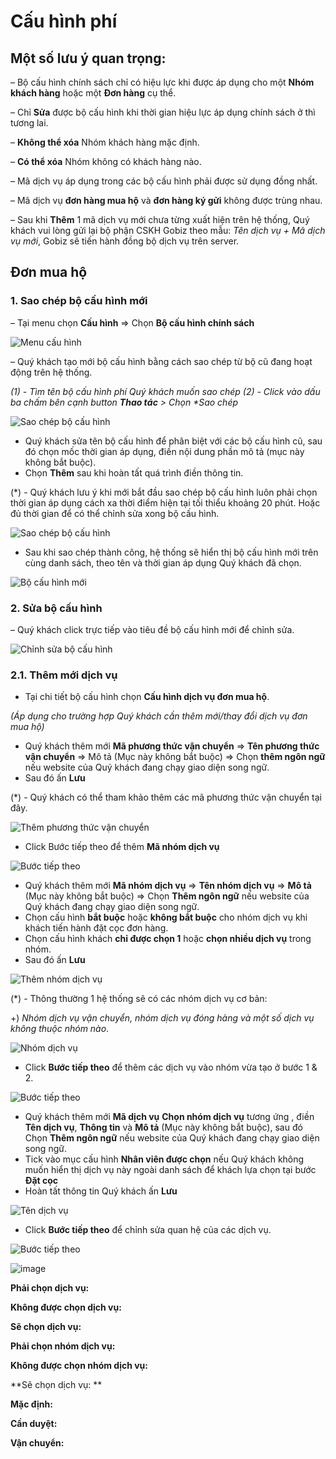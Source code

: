 # Cấu hình phí

## Một số lưu ý quan trọng:

– Bộ cấu hình chính sách chỉ có hiệu lực khi được áp dụng cho một **Nhóm khách hàng** hoặc một **Đơn hàng** cụ thể.

– Chỉ **Sửa** được bộ cấu hình khi thời gian hiệu lực áp dụng chính sách ở thì tương lai.

– **Không thể xóa** Nhóm khách hàng mặc định.

– **Có thể xóa** Nhóm không có khách hàng nào.

– Mã dịch vụ áp dụng trong các bộ cấu hình phải được sử dụng đồng nhất.

– Mã dịch vụ **đơn hàng mua hộ** và **đơn hàng ký gửi** không được trùng nhau.

– Sau khi **Thêm** 1 mã dịch vụ mới chưa từng xuất hiện trên hệ thống, Quý khách vui lòng gửi lại bộ phận CSKH Gobiz theo mẫu: _Tên dịch vụ + Mã dịch vụ mới_, Gobiz sẽ tiến hành đồng bộ dịch vụ trên server.

## Đơn mua hộ

### 1. Sao chép bộ cấu hình mới

– Tại menu chọn **Cấu hình** =&gt; Chọn **Bộ cấu hình chính sách**

![Menu c&#x1EA5;u h&#xEC;nh](https://user-images.githubusercontent.com/73226975/133953967-50499e47-5ffe-4a1c-b87e-2fc1f1ffb35e.png)

– Quý khách tạo mới bộ cấu hình bằng cách sao chép từ bộ cũ đang hoạt động trên hệ thống.

_\(1\) - Tìm tên bộ cấu hình phí Quý khách muốn sao chép_ _\(2\) - Click vào dấu ba chấm bên cạnh button **Thao tác** &gt; Chọn \*Sao chép_

![Sao ch&#xE9;p b&#x1ED9; c&#x1EA5;u h&#xEC;nh](https://user-images.githubusercontent.com/73226975/133954217-d4480199-e71b-473d-a7dd-d1da925955bd.png)

* Quý khách sửa tên bộ cấu hình để phân biệt với các bộ cấu hình cũ, sau đó chọn mốc thời gian áp dụng, điền nội dung phần mô tả \(mục này không bắt buộc\). 
* Chọn **Thêm** sau khi hoàn tất quá trình điền thông tin.

\(\*\) - Quý khách lưu ý khi mới bắt đầu sao chép bộ cấu hình luôn phải chọn thời gian áp dụng cách xa thời điểm hiện tại tối thiểu khoảng 20 phút. Hoặc đủ thời gian để có thể chỉnh sửa xong bộ cấu hình.

![Sao ch&#xE9;p b&#x1ED9; c&#x1EA5;u h&#xEC;nh](https://user-images.githubusercontent.com/73226975/133955691-091f1173-ad8b-4b3e-a4e2-6bb879512034.png)

* Sau khi sao chép thành công, hệ thống sẽ hiển thị bộ cấu hình mới trên cùng danh sách, theo tên và thời gian áp dụng Quý khách đã chọn.

![B&#x1ED9; c&#x1EA5;u h&#xEC;nh m&#x1EDB;i](https://user-images.githubusercontent.com/73226975/133956428-4b29298e-0c0b-463d-9f5d-3876fe2f750d.png)

### 2. Sửa bộ cấu hình

– Quý khách click trực tiếp vào tiêu đề bộ cấu hình mới để chỉnh sửa.

![Ch&#x1EC9;nh s&#x1EED;a b&#x1ED9; c&#x1EA5;u h&#xEC;nh](https://user-images.githubusercontent.com/73226975/133957097-c18647dc-7499-4c57-bc99-c938611d025e.png)

### 2.1. Thêm mới dịch vụ

* Tại chi tiết bộ cấu hình chọn **Cấu hình dịch vụ đơn mua hộ**.

_\(Áp dụng cho trường hợp Quý khách cần thêm mới/thay đổi dịch vụ đơn mua hộ\)_

* Quý khách thêm mới **Mã phương thức vận chuyển** =&gt; **Tên phương thức vận chuyển** =&gt; Mô tả \(Mục này không bắt buộc\) =&gt; Chọn **thêm ngôn ngữ** nếu website của Quý khách đang chạy giao diện song ngữ.
* Sau đó ấn **Lưu**

\(\*\) - Quý khách có thể tham khảo thêm các mã phương thức vận chuyển tại đây.

![Th&#xEA;m ph&#x1B0;&#x1A1;ng th&#x1EE9;c v&#x1EAD;n chuy&#x1EC3;n](https://user-images.githubusercontent.com/73226975/133957499-a3de7321-da16-422a-8b67-e959a23d876c.png)

* Click Bước tiếp theo để thêm **Mã nhóm dịch vụ**

![B&#x1B0;&#x1EDB;c ti&#x1EBF;p theo](https://user-images.githubusercontent.com/73226975/133957674-7b43e103-4a20-4d18-bc17-02134e30073c.png)

* Quý khách thêm mới **Mã nhóm dịch vụ** =&gt; **Tên nhóm dịch vụ** =&gt; **Mô tả** \(Mục này không bắt buộc\) =&gt; Chọn **Thêm ngôn ngữ** nếu website của Quý khách đang chạy giao diện song ngữ.
* Chọn cấu hình **bắt buộc** hoặc **không bắt buộc** cho nhóm dịch vụ khi khách tiến hành đặt cọc đơn hàng.
* Chọn cấu hình khách **chỉ được chọn 1** hoặc **chọn nhiều dịch vụ** trong nhóm.
* Sau đó ấn **Lưu**

![Th&#xEA;m nh&#xF3;m d&#x1ECB;ch v&#x1EE5;](https://user-images.githubusercontent.com/73226975/133957762-d5a58af4-eee8-4095-a60c-e079ee45a4a1.png)

\(\*\) - Thông thường 1 hệ thống sẽ có các nhóm dịch vụ cơ bản:

+\) _Nhóm dịch vụ vận chuyển, nhóm dịch vụ đóng hàng và một số dịch vụ không thuộc nhóm nào_.

![Nh&#xF3;m d&#x1ECB;ch v&#x1EE5;](https://user-images.githubusercontent.com/73226975/133957888-bb07c5ae-ca2a-4438-bd0d-e63bb2d42cf6.png)

* Click **Bước tiếp theo** để thêm các dịch vụ vào nhóm vừa tạo ở bước 1 & 2.

![B&#x1B0;&#x1EDB;c ti&#x1EBF;p theo](https://user-images.githubusercontent.com/73226975/133958704-d2da2e43-efde-423b-abfa-4caffdb4b9e5.png)

* Quý khách thêm mới **Mã dịch vụ** 
**Chọn nhóm dịch vụ** tương ứng , điền **Tên dịch vụ**,  **Thông tin** và **Mô tả** \(Mục này không bắt buộc\), sau đó Chọn **Thêm ngôn ngữ** nếu website của Quý khách đang chạy giao diện song ngữ.
* Tick vào mục cấu hình **Nhân viên được chọn** nếu Quý khách không muốn hiển thị dịch vụ này ngoài danh sách để khách lựa chọn tại bước **Đặt cọc**
* Hoàn tất thông tin Quý khách ấn **Lưu**

![Tên dịch vụ](https://user-images.githubusercontent.com/73226975/134134287-4c8a117c-6506-4753-b6f9-f096b4c29235.png)

* Click **Bước tiếp theo** để chỉnh sửa quan hệ của các dịch vụ.

![B&#x1B0;&#x1EDB;c ti&#x1EBF;p theo](https://user-images.githubusercontent.com/73226975/134137710-052ada47-131c-4240-bd60-0b36e51999b6.png)

![image](https://user-images.githubusercontent.com/73226975/134200087-96986cb4-df22-4aaf-a04a-4a557bb6a6df.png)

**Phải chọn dịch vụ:**

**Không được chọn dịch vụ:**

**Sẽ chọn dịch vụ:**

**Phải chọn nhóm dịch vụ:**

**Không được chọn nhóm dịch vụ:**

**Sẽ chọn dịch vụ: **

**Mặc định:**

**Cần duyệt:**

**Vận chuyển:**
